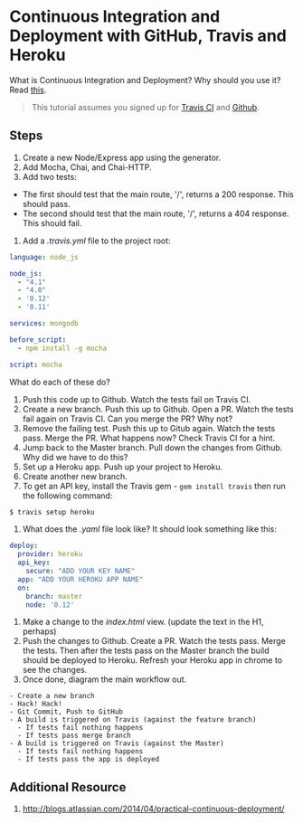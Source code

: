 # Continuous Integration and Deployment with GitHub, Travis and Heroku

What is Continuous Integration and Deployment? Why should you use it? Read [this](https://css-tricks.com/continuous-integration-continuous-deployment/).

> This tutorial assumes you signed up for [Travis CI](https://travis-ci.org/) and [Github](https://github.com).

## Steps

1. Create a new Node/Express app using the generator.
1. Add Mocha, Chai, and Chai-HTTP.
1. Add two tests:
  - The first should test that the main route, '/', returns a 200 response. This should pass.
  - The second should test that the main route, '/', returns a 404 response. This should fail.
1. Add a *.travis.yml* file to the project root:

  ```yaml
  language: node_js

  node_js:
    - "4.1"
    - "4.0"
    - '0.12'
    - '0.11'

  services: mongodb

  before_script:
    - npm install -g mocha

  script: mocha
  ```

  What do each of these do?

1. Push this code up to Github. Watch the tests fail on Travis CI.
1. Create a new branch. Push this up to Github. Open a PR. Watch the tests fail again on Travis CI. Can you merge the PR? Why not?
1. Remove the failing test. Push this up to Gitub again. Watch the tests pass. Merge the PR. What happens now? Check Travis CI for a hint.
1. Jump back to the Master branch. Pull down the changes from Github. Why did we have to do this?
1. Set up a Heroku app. Push up your project to Heroku.
1. Create another new branch.
1. To get an API key, install the Travis gem - `gem install travis` then run the following command:

  ```sh
  $ travis setup heroku
  ```

1. What does the *.yaml* file look like? It should look something like this:

  ```yaml
  deploy:
    provider: heroku
    api_key:
      secure: "ADD YOUR KEY NAME"
    app: "ADD YOUR HEROKU APP NAME"
    on:
      branch: master
      node: '0.12'
  ```

1. Make a change to the *index.html* view. (update the text in the H1, perhaps)
1. Push the changes to Github. Create a PR. Watch the tests pass. Merge the tests. Then after the tests pass on the Master branch the build should be deployed to Heroku. Refresh your Heroku app in chrome to see the changes.
1. Once done, diagram the main workflow out.

  ```
  - Create a new branch
  - Hack! Hack!
  - Git Commit, Push to GitHub
  - A build is triggered on Travis (against the feature branch)
    - If tests fail nothing happens
    - If tests pass merge branch
  - A build is triggered on Travis (against the Master)
    - If tests fail nothing happens
    - If tests pass the app is deployed
  ```

## Additional Resource

1. http://blogs.atlassian.com/2014/04/practical-continuous-deployment/
